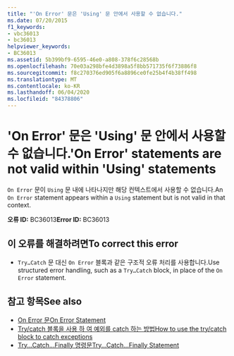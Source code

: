 ```yaml
---
title: "'On Error' 문은 'Using' 문 안에서 사용할 수 없습니다."
ms.date: 07/20/2015
f1_keywords:
- vbc36013
- bc36013
helpviewer_keywords:
- BC36013
ms.assetid: 5b399bf9-6595-46e0-a808-378f6c28568b
ms.openlocfilehash: 70e03a298bfe4d3898a5f8bb571735f6f73886f8
ms.sourcegitcommit: f8c270376ed905f6a8896ce0fe25b4f4b38ff498
ms.translationtype: MT
ms.contentlocale: ko-KR
ms.lasthandoff: 06/04/2020
ms.locfileid: "84378806"
---
```

# <a name="on-error-statements-are-not-valid-within-using-statements"></a><span data-ttu-id="2ff12-102">'On Error' 문은 'Using' 문 안에서 사용할 수 없습니다.</span><span class="sxs-lookup"><span data-stu-id="2ff12-102">'On Error' statements are not valid within 'Using' statements</span></span>
<span data-ttu-id="2ff12-103">`On Error` 문이 `Using` 문 내에 나타나지만 해당 컨텍스트에서 사용할 수 없습니다.</span><span class="sxs-lookup"><span data-stu-id="2ff12-103">An `On Error` statement appears within a `Using` statement but is not valid in that context.</span></span>  
  
 <span data-ttu-id="2ff12-104">**오류 ID:** BC36013</span><span class="sxs-lookup"><span data-stu-id="2ff12-104">**Error ID:** BC36013</span></span>  
  
## <a name="to-correct-this-error"></a><span data-ttu-id="2ff12-105">이 오류를 해결하려면</span><span class="sxs-lookup"><span data-stu-id="2ff12-105">To correct this error</span></span>  
  
- <span data-ttu-id="2ff12-106">`Try…Catch` 문 대신 `On Error` 블록과 같은 구조적 오류 처리를 사용합니다.</span><span class="sxs-lookup"><span data-stu-id="2ff12-106">Use structured error handling, such as a `Try…Catch` block, in place of the `On Error` statement.</span></span>  
  
## <a name="see-also"></a><span data-ttu-id="2ff12-107">참고 항목</span><span class="sxs-lookup"><span data-stu-id="2ff12-107">See also</span></span>

- [<span data-ttu-id="2ff12-108">On Error 문</span><span class="sxs-lookup"><span data-stu-id="2ff12-108">On Error Statement</span></span>](../language-reference/statements/on-error-statement.md)
- [<span data-ttu-id="2ff12-109">Try/catch 블록을 사용 하 여 예외를 catch 하는 방법</span><span class="sxs-lookup"><span data-stu-id="2ff12-109">How to use the try/catch block to catch exceptions</span></span>](../../standard/exceptions/how-to-use-the-try-catch-block-to-catch-exceptions.md)
- [<span data-ttu-id="2ff12-110">Try...Catch...Finally 명령문</span><span class="sxs-lookup"><span data-stu-id="2ff12-110">Try...Catch...Finally Statement</span></span>](../language-reference/statements/try-catch-finally-statement.md)
